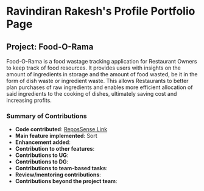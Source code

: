 # Ravindiran Rakesh's Profile Portfolio Page

## Project: Food-O-Rama
Food-O-Rama is a food wastage tracking application for
Restaurant Owners to keep track of food resources.
It provides users with insights on the amount of
ingredients in storage and the amount of food wasted,
be it in the form of dish waste or ingredient waste.
This allows Restaurants to better plan purchases of raw ingredients
and enables more efficient allocation of said ingredients to the cooking of dishes,
ultimately saving cost and increasing profits.

### Summary of Contributions
* **Code contributed**: [ReposSense Link](https://nus-cs2113-ay2122s1.github.io/tp-dashboard/?search=Rakesh12000&sort=groupTitle&sortWithin=title&timeframe=commit&mergegroup=&groupSelect=groupByRepos&breakdown=true&checkedFileTypes=docs~functional-code~test-code~other&since=2021-09-25&tabOpen=true&tabType=authorship&tabAuthor=Rakesh12000&tabRepo=AY2122S1-CS2113T-W11-4%2Ftp%5Bmaster%5D&authorshipIsMergeGroup=false&authorshipFileTypes=docs~functional-code~test-code&authorshipIsBinaryFileTypeChecked=false&zFR=false)
* **Main feature implemented**: Sort
* **Enhancement added**:
* **Contribution to other features**:
* **Contributions to UG**:
* **Contributions to DG**:
* **Contributions to team-based tasks**:
* **Review/mentoring contributions**:
* **Contributions beyond the project team**: